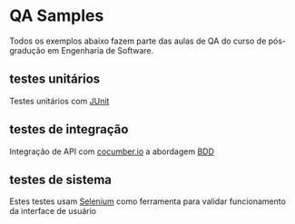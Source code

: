 # QA Samples

Todos os exemplos abaixo fazem parte das aulas de QA do curso de pós-gradução em Engenharia de Software.

## testes unitários

Testes unitários com [JUnit](https://junit.org/junit5/)

## testes de integração

Integração de API com [cocumber.io](https://cucumber.io/) a abordagem [BDD](https://en.wikipedia.org/wiki/Behavior-driven_development)

## testes de sistema

Estes testes usam [Selenium](https://www.selenium.dev/) como ferramenta para validar funcionamento da interface de usuário